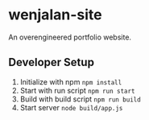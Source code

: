 # wenjalan-site
An overengineered portfolio website.

## Developer Setup
1. Initialize with npm
`npm install`
2. Start with run script
`npm run start`
3. Build with build script
`npm run build`
4. Start server
`node build/app.js`
